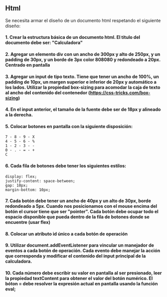 ## Html

Se necesita armar el diseño de un documento html respetando el siguiente diseño:

#### 1. Crear la estructura básica de un documento html. El título del documento debe ser: "Calculadora"
#### 2. Agregar un elemento div con un ancho de 300px y alto de 250px, y un padding de 30px, y un borde de 3px color 808080 y redondeado a 20px. Centrado en pantalla
#### 3. Agregar un input de tipo texto. Tiene que tener un ancho de 100%, un padding de 10px, un margen superior e inferior de 20px y automático a los lados. Utilizar la propiedad box-sizing para acomodar la caja de texto al ancho del contenido del contenedor (https://css-tricks.com/box-sizing)
#### 4. En el input anterior, el tamaño de la fuente debe ser de 18px y alineado a la derecha.
#### 5. Colocar botones en pantalla con la siguiente disposición:
    7 - 8 - 9 - X
    4 - 5 - 6 - %
    1 - 2 - 3 - -
    0 - . - = - +
    C
#### 6. Cada fila de botones debe tener los siguientes estilos:
    display: flex;
    justify-content: space-between;
    gap: 10px;
    margin-bottom: 10px;
#### 7. Cada botón debe tener un ancho de 40px y un alto de 30px, borde redondeado a 5px. Cuando nos posicionamos con el mouse encima del botón el cursor tiene que ser "pointer". Cada botón debe ocupar todo el espacio disponible que pueda dentro de la fila de botones donde se encuentre (usar flex)
#### 8. Colocar un atributo id único a cada botón de operación
#### 9. Utilizar document.addEventListener para vincular un manejador de eventos a cada botón de operación. Cada evento debe manejar la acción que corresponda y modificar el contenido del input principal de la calculadora.
#### 10. Cada número debe escribir su valor en pantalla al ser presionado, leer la propiedad textContent para obtener el valor del botón numérico. El bóton = debe resolver la expresión actual en pantalla usando la función eval;
